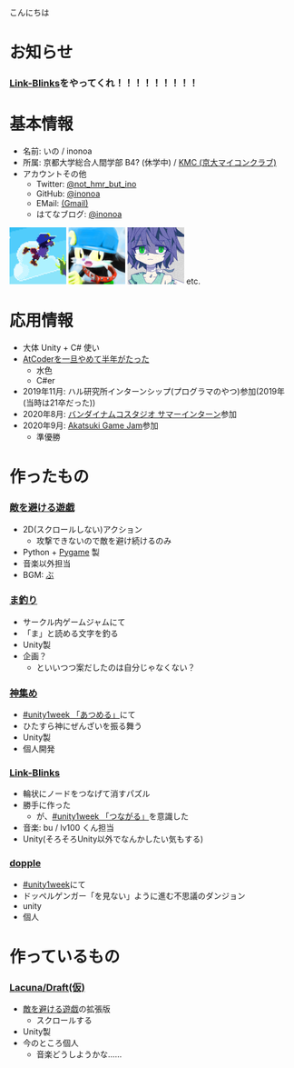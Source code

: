 
こんにちは

# お知らせ

### **[Link-Blinks](https://unityroom.com/games/linkblinks/)をやってくれ！！！！！！！！！**

# 基本情報

- 名前: いの / inonoa
- 所属: 京都大学総合人間学部 B4? (休学中) / [KMC (京大マイコンクラブ)](kmc.jp)
- アカウントその他
  - Twitter: [@not_hmr_but_ino](https://twitter.com/not_hmr_but_ino)
  - GitHub: [@inonoa](https://github.com/inonoa)
  - EMail: [(Gmail)](himura.kennsinn.degozaru@gmail.com)
  - はてなブログ: [@inonoa](http://inonoa.hatenablog.com/)

<img width="100" alt="icon1" src="./fly.png">
<img width="100" alt="icon2" src="./iconoa.png">
<img width="100" alt="icon3" src="./icon.png"> etc.

# 応用情報

- 大体 Unity + C# 使い
- [AtCoderを一旦やめて半年がたった](https://atcoder.jp/users/inonoa)
  - 水色
  - C#er
- 2019年11月: ハル研究所インターンシップ(プログラマのやつ)参加(2019年(当時は21卒だった))
- 2020年8月: [バンダイナムコスタジオ サマーインターン](https://bandainamcostudios.snar.jp/jobboard/detail.aspx?id=MsSbC-gblZG3Lj-X6dPUDw)参加
- 2020年9月: [Akatsuki Game Jam](https://recruit.aktsk.jp/students/gamejam2020/)参加
  - 準優勝

# 作ったもの

### [敵を避ける遊戯](https://github.com/inonoa/tekiwoyokerugame/releases/tag/2018.11)

- 2D(スクロールしない)アクション
  - 攻撃できないので敵を避け続けるのみ
- Python + [Pygame](https://www.pygame.org/) 製
- 音楽以外担当
 - BGM: [ぶ](https://twitter.com/bu_423)

### [ま釣り](https://unityroom.com/games/mafishing)

- サークル内ゲームジャムにて
- 「ま」と読める文字を釣る
- Unity製
- 企画？
  - といいつつ案だしたのは自分じゃなくない？

### [神集め](https://unityroom.com/games/kamiatsume)

- [#unity1week 「あつめる」](https://unityroom.com/unity1weeks/13)にて
- ひたすら神にぜんざいを振る舞う
- Unity製
- 個人開発

### [Link-Blinks](https://unityroom.com/games/linkblinks/)

- 輪状にノードをつなげて消すパズル
- 勝手に作った
  - が、[#unity1week 「つながる」](https://unityroom.com/unity1weeks/12)を意識した
- 音楽: bu / lv100 くん担当
- Unity(そろそろUnity以外でなんかしたい気もする)

### [dopple](https://unityroom.com/games/dopple)

- [#unity1week](https://unityroom.com/unity1weeks/17)にて
- ドッペルゲンガー「を見ない」ように進む不思議のダンジョン
- unity
- 個人

# 作っているもの

### [Lacuna/Draft(仮)](https://unityroom.com/games/lacunadraft)

- [敵を避ける遊戯](#敵を避ける遊戯)の拡張版
  - スクロールする
- Unity製
- 今のところ個人
  - 音楽どうしようかな……
